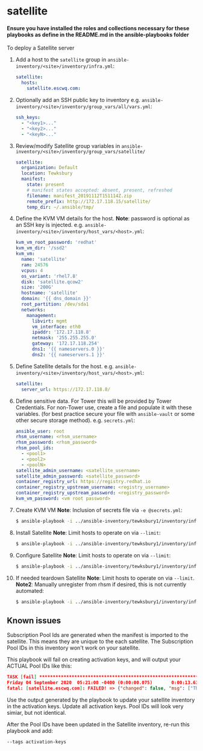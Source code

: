# satellite

#### Ensure you have installed the roles and collections necessary for these playbooks as define in the README.md in the ansible-playbooks folder
To deploy a Satellite server

1. Add a host to the `satellite` group in `ansible-inventory/<site>/inventory/infra.yml`:

    ```yml
    satellite:
      hosts:
        satellite.escwq.com:
    ```

2. Optionally add an SSH public key to inventory e.g. `ansible-inventory/<site>/inventory/group_vars/all/vars.yml`:

    ```yml
    ssh_keys:
      - "<key1>..."
      - "<key2>..."
      - "<keyN>..."
    ````

3. Review/modify Satellite group variables in `ansible-inventory/<site>/inventory/group_vars/satellite/`

    ```yml
    satellite:
      organization: Default
      location: Tewksbury
      manifest:
        state: present
        # manifest states accepted: absent, present, refreshed
        filename: manifest_20191112T151114Z.zip
        remote_prefix: http://172.17.118.15/satellite/
        temp_dir: ~/.ansible/tmp/
    ```

4. Define the KVM VM details for the host. **Note**: password is optional as an SSH key is injected. e.g. `ansible-inventory/<site>/inventory/host_vars/<host>.yml`:

    ```yml
    kvm_vm_root_password: 'redhat'
    kvm_vm_dir: '/ssd2'
    kvm_vm:
      name: 'satellite'
      ram: 24576
      vcpus: 4
      os_variant: 'rhel7.8'
      disk: 'satellite.qcow2'
      size: '200G'
      hostname: 'satellite'
      domain: '{{ dns_domain }}'
      root_partition: /dev/sda1
      networks:
        management:
          libvirt: mgmt
          vm_interface: eth0
          ipaddr: '172.17.118.8'
          netmask: '255.255.255.0'
          gateway: '172.17.118.254'
          dns1: '{{ nameservers.0 }}'
          dns2: '{{ nameservers.1 }}'
    ```

5. Define Satellite details for the host. e.g. `ansible-inventory/<site>/inventory/host_vars/<host>.yml`:

    ```yml
    satellite:
      server_url: https://172.17.118.8/
    ```

6. Define sensitive data. For Tower this will be provided by Tower Credentials. For non-Tower use, create a file and populate it with these variables. (for best practice secure your file with `ansible-vault` or some other secure storage method). e.g. `secrets.yml`:

    ```yml
    ansible_user: root
    rhsm_username: <rhsm_username>
    rhsm_password: <rhsm_password>
    rhsm_pool_ids:
      - <pool1>
      - <pool2>
      - <poolN>
    satellite_admin_username: <satellite_username>
    satellite_admin_password: <satellite_password>
    container_registry_url: https://registry.redhat.io
    container_registry_upstream_username: <registry_username>
    container_registry_upstream_password: <registry_password>
    kvm_vm_password: <vm root password>
    ```

7. Create KVM VM **Note**: Inclusion of secrets file via `-e @secrets.yml`:

    ```sh
    $ ansible-playbook -i ../ansible-inventory/tewksbury1/inventory/infra.yml -e @secrets.yml playbooks/kvm/create/domain_satellite.yml
    ```

8. Install Satellite **Note**: Limit hosts to operate on via `--limit`:

    ```sh
    $ ansible-playbook -i ../ansible-inventory/tewksbury1/inventory/infra.yml -e @secrets.yml --limit satellite.escwq.com playbooks/satellite/create/install_satellite.yml
    ```

9. Configure Satellite **Note**: Limit hosts to operate on via `--limit`:

    ```sh
    $ ansible-playbook -i ../ansible-inventory/tewksbury1/inventory/infra.yml -e @secrets.yml --limit satellite.escwq.com playbooks/satellite/create/configure_satellite.yml
    ```

10. If needed teardown Satellite **Note**: Limit hosts to operate on via `--limit`. **Note2**: Manually unregister from rhsm if desired, this is not currently automated:

    ```sh
    $ ansible-playbook -i ../ansible-inventory/tewksbury1/inventory/infra.yml -e @secrets.yml --limit satellite.escwq.com playbooks/kvm/destroy/domain_satellite.yml
    ```

## Known issues

Subscription Pool Ids are generated when the manifest is imported to the satellite. This means they are unique to the each satellite. The Subscription Pool IDs in this inventory won't work on your satellite.

This playbook will fail on creating activation keys, and will output your ACTUAL Pool IDs like this:

```json
TASK [fail] ************************************************************************************************************
Friday 04 September 2020  05:21:08 -0400 (0:00:00.075)       0:00:13.638 ******
fatal: [satellite.escwq.com]: FAILED! => {"changed": false, "msg": ["There was a failure while creating activation keys.\nThis is often related to incorrect Pool IDs.\nPlease review the output below and update the Pool Ids in\nthe Inventory in the Activation Keys section to use these values.\nThen re-run this playbook with --tags activation-keys\n", ["osp16_containers1 -> 2c91f6887455b0fc017455ba8e9a1658", "Red Hat Hyperconverged Infrastructure for Cloud, Supported (Up to 72TB, with RHEL Guests, NFR) -> 2c91f6887455b0fc017455ba4ca90dde", "Red Hat Hyperconverged Infrastructure for Virtualization, Standard (3-node pod, NFR) -> 2c91f6887455b0fc017455ba4b230dc4", "Red Hat OpenStack Platform, Standard Support (4 Sockets, NFR, Partner Only) -> 2c91f6887455b0fc017455ba4c820dcf"]]}
```

Use the output generated by the playbook to update your satellite inventory in the activation keys.  Update all activation keys. Pool IDs will look very simiar, but not identical.

After the Pool IDs have been updated in the Satellite inventory, re-run this playbook and add:

```
--tags activation-keys
```
